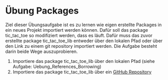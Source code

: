 # Übung Packages

Ziel dieser Übungsaufgabe ist es zu lernen wie eigen erstellte Packages in ein neues Projekt importiert werden können. Dafür soll das package tic_tac_toe so modifiziert werden, dass es läuft.
Dafür muss das zuvor erstellte package tic_tac_toe_lib entweder über den lokalen Pfad oder über den Link zu einem git repository importiert werden. Die Aufgabe besteht darin beide Wege auszuprobieren.

1. Importiere das package tic_tac_toe_lib über den lokalen Pfad (siehe Aufgabe: Uebung_References_Borrowing)
2. Importiere das package tic_tac_toe_lib über ein [GitHub Repository](https://github.com/programonaut/tic_tac_toe_lib.git)